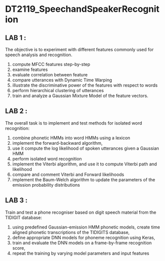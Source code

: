 # DT2119_SpeechandSpeakerRecognition
## LAB 1 :
The objective is to experiment with different features commonly used for speech analysis and
recognition.
1. compute MFCC features step-by-step
1. examine features
1. evaluate correlation between feature
1. compare utterances with Dynamic Time Warping
1. illustrate the discriminative power of the features with respect to words
1. perform hierarchical clustering of utterances
1. train and analyze a Gaussian Mixture Model of the feature vectors.

## LAB 2 :
The overall task is to implement and test methods for isolated word recognition:
1. combine phonetic HMMs into word HMMs using a lexicon
1. implement the forward-backward algorithm,
1. use it compute the log likelihood of spoken utterances given a Gaussian HMM
1. perform isolated word recognition
1. implement the Viterbi algorithm, and use it to compute Viterbi path and likelihood
1. compare and comment Viterbi and Forward likelihoods
1. implement the Baum-Welch algorithm to update the parameters of the emission probability
distributions

## LAB 3 :

Train and test a phone recogniser based on digit speech material from the TIDIGIT database:
1. using predefined Gaussian-emission HMM phonetic models, create time aligned phonetic
transcriptions of the TIDIGITS database,
1. define appropriate DNN models for phoneme recognition using Keras,
1. train and evaluate the DNN models on a frame-by-frame recognition score,
1. repeat the training by varying model parameters and input features
